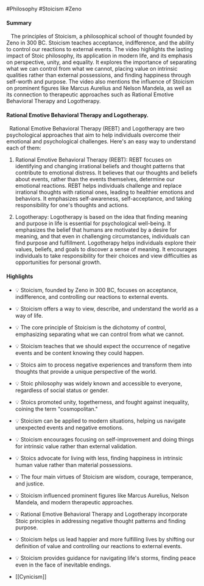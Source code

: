 #Philosophy #Stoicism #Zeno 
#### Summary
 
 The principles of Stoicism, a philosophical school of thought founded by Zeno in 300 BC. Stoicism teaches acceptance, indifference, and the ability to control our reactions to external events. The video highlights the lasting impact of Stoic philosophy, its application in modern life, and its emphasis on perspective, unity, and equality. It explores the importance of separating what we can control from what we cannot, placing value on intrinsic qualities rather than external possessions, and finding happiness through self-worth and purpose. The video also mentions the influence of Stoicism on prominent figures like Marcus Aurelius and Nelson Mandela, as well as its connection to therapeutic approaches such as Rational Emotive Behavioral Therapy and Logotherapy.

#### Rational Emotive Behavioral Therapy and Logotherapy.
 
Rational Emotive Behavioral Therapy (REBT) and Logotherapy are two psychological approaches that aim to help individuals overcome their emotional and psychological challenges. Here's an easy way to understand each of them:

1. Rational Emotive Behavioral Therapy (REBT): REBT focuses on identifying and changing irrational beliefs and thought patterns that contribute to emotional distress. It believes that our thoughts and beliefs about events, rather than the events themselves, determine our emotional reactions. REBT helps individuals challenge and replace irrational thoughts with rational ones, leading to healthier emotions and behaviors. It emphasizes self-awareness, self-acceptance, and taking responsibility for one's thoughts and actions.

2. Logotherapy: Logotherapy is based on the idea that finding meaning and purpose in life is essential for psychological well-being. It emphasizes the belief that humans are motivated by a desire for meaning, and that even in challenging circumstances, individuals can find purpose and fulfillment. Logotherapy helps individuals explore their values, beliefs, and goals to discover a sense of meaning. It encourages individuals to take responsibility for their choices and view difficulties as opportunities for personal growth.

#### Highlights

- 💡 Stoicism, founded by Zeno in 300 BC, focuses on acceptance, indifference, and controlling our reactions to external events.
- 💡 Stoicism offers a way to view, describe, and understand the world as a way of life.
- 💡 The core principle of Stoicism is the dichotomy of control, emphasizing separating what we can control from what we cannot.
- 💡 Stoicism teaches that we should expect the occurrence of negative events and be content knowing they could happen.
- 💡 Stoics aim to process negative experiences and transform them into thoughts that provide a unique perspective of the world.
- 💡 Stoic philosophy was widely known and accessible to everyone, regardless of social status or gender.
- 💡 Stoics promoted unity, togetherness, and fought against inequality, coining the term "cosmopolitan."
- 💡 Stoicism can be applied to modern situations, helping us navigate unexpected events and negative emotions.
- 💡 Stoicism encourages focusing on self-improvement and doing things for intrinsic value rather than external validation.
- 💡 Stoics advocate for living with less, finding happiness in intrinsic human value rather than material possessions.
- 💡 The four main virtues of Stoicism are wisdom, courage, temperance, and justice.
- 💡 Stoicism influenced prominent figures like Marcus Aurelius, Nelson Mandela, and modern therapeutic approaches.
- 💡 Rational Emotive Behavioral Therapy and Logotherapy incorporate Stoic principles in addressing negative thought patterns and finding purpose.
- 💡 Stoicism helps us lead happier and more fulfilling lives by shifting our definition of value and controlling our reactions to external events.
- 💡 Stoicism provides guidance for navigating life's storms, finding peace even in the face of inevitable endings.

- [[Cynicism]]